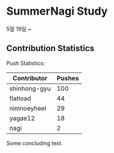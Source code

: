# SummerNagi Study

5월 19일 ~ 

## Contribution Statistics

Push Statistics:

| Contributor | Pushes |
| ----------- | ------ |
| shinhong-gyu | 100 |
| flatload | 44 |
| nimnoeyheel | 29 |
| yagae12 | 18 |
| nagi | 2 |

Some concluding text.
